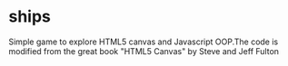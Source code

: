 ships
=====

Simple game to explore HTML5 canvas and Javascript OOP.The code is modified from the great book "HTML5 Canvas" by Steve and Jeff Fulton

